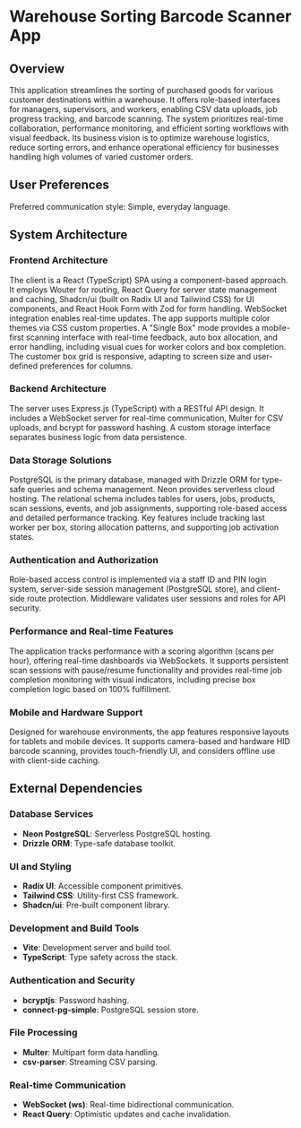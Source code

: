 # Warehouse Sorting Barcode Scanner App

## Overview

This application streamlines the sorting of purchased goods for various customer destinations within a warehouse. It offers role-based interfaces for managers, supervisors, and workers, enabling CSV data uploads, job progress tracking, and barcode scanning. The system prioritizes real-time collaboration, performance monitoring, and efficient sorting workflows with visual feedback. Its business vision is to optimize warehouse logistics, reduce sorting errors, and enhance operational efficiency for businesses handling high volumes of varied customer orders.

## User Preferences

Preferred communication style: Simple, everyday language.

## System Architecture

### Frontend Architecture

The client is a React (TypeScript) SPA using a component-based approach. It employs Wouter for routing, React Query for server state management and caching, Shadcn/ui (built on Radix UI and Tailwind CSS) for UI components, and React Hook Form with Zod for form handling. WebSocket integration enables real-time updates. The app supports multiple color themes via CSS custom properties. A "Single Box" mode provides a mobile-first scanning interface with real-time feedback, auto box allocation, and error handling, including visual cues for worker colors and box completion. The customer box grid is responsive, adapting to screen size and user-defined preferences for columns.

### Backend Architecture

The server uses Express.js (TypeScript) with a RESTful API design. It includes a WebSocket server for real-time communication, Multer for CSV uploads, and bcrypt for password hashing. A custom storage interface separates business logic from data persistence.

### Data Storage Solutions

PostgreSQL is the primary database, managed with Drizzle ORM for type-safe queries and schema management. Neon provides serverless cloud hosting. The relational schema includes tables for users, jobs, products, scan sessions, events, and job assignments, supporting role-based access and detailed performance tracking. Key features include tracking last worker per box, storing allocation patterns, and supporting job activation states.

### Authentication and Authorization

Role-based access control is implemented via a staff ID and PIN login system, server-side session management (PostgreSQL store), and client-side route protection. Middleware validates user sessions and roles for API security.

### Performance and Real-time Features

The application tracks performance with a scoring algorithm (scans per hour), offering real-time dashboards via WebSockets. It supports persistent scan sessions with pause/resume functionality and provides real-time job completion monitoring with visual indicators, including precise box completion logic based on 100% fulfillment.

### Mobile and Hardware Support

Designed for warehouse environments, the app features responsive layouts for tablets and mobile devices. It supports camera-based and hardware HID barcode scanning, provides touch-friendly UI, and considers offline use with client-side caching.

## External Dependencies

### Database Services
- **Neon PostgreSQL**: Serverless PostgreSQL hosting.
- **Drizzle ORM**: Type-safe database toolkit.

### UI and Styling
- **Radix UI**: Accessible component primitives.
- **Tailwind CSS**: Utility-first CSS framework.
- **Shadcn/ui**: Pre-built component library.

### Development and Build Tools
- **Vite**: Development server and build tool.
- **TypeScript**: Type safety across the stack.

### Authentication and Security
- **bcryptjs**: Password hashing.
- **connect-pg-simple**: PostgreSQL session store.

### File Processing
- **Multer**: Multipart form data handling.
- **csv-parser**: Streaming CSV parsing.

### Real-time Communication
- **WebSocket (ws)**: Real-time bidirectional communication.
- **React Query**: Optimistic updates and cache invalidation.